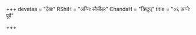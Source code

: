 +++
devataa = "देवाः"
RShiH = "अग्निः सौचीकः"
ChandaH = "त्रिष्टुप्"
title = "०६ अग्नेः पूर्वे"

+++
